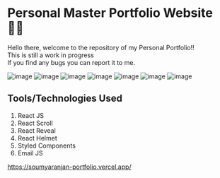 # Personal Master Portfolio Website 👨‍💻
Hello there, welcome to the repository of my Personal Portfolio!! <br>
This is still a work in progress <br>
If you find any bugs you can report it to me.

![image](![Capture](https://user-images.githubusercontent.com/99565432/171956964-bd9d592c-bb2d-4a32-a7dd-25ec7a3f352d.PNG))
![image](https://user-images.githubusercontent.com/94515208/165942865-287f6b17-dc70-4d20-938d-d5e89b1384fe.png)
![image](https://user-images.githubusercontent.com/94515208/165942881-634398bf-e952-430e-acd8-520ada605418.png)
![image](https://user-images.githubusercontent.com/94515208/165942894-6b3c8b87-3f3e-4468-9e3c-46caab6b679c.png)
![image](https://user-images.githubusercontent.com/94515208/165942910-e66480cb-39e5-47f4-9e39-7ead8ae8eeaf.png)
![image](https://user-images.githubusercontent.com/94515208/165942915-3730efec-63a2-441c-87e7-600844c5df4b.png)
![image](https://user-images.githubusercontent.com/94515208/165942921-4462285e-a876-441e-8572-43416e3a69f5.png)


## Tools/Technologies Used

1) React JS
2) React Scroll
3) React Reveal
4) React Helmet
5) Styled Components
6) Email JS

https://soumyaranjan-portfolio.vercel.app/

